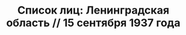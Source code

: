 ---
title: 'Список лиц: Ленинградская область // 15 сентября 1937 года'
description: РГАСПИ, ф.17, оп.171, дело 411, лист 53
images:
- /disk/pictures/v03/17-171-411-053.jpg
- /disk/pictures/v03/17-171-411-054.jpg
- /disk/pictures/v03/17-171-411-055.jpg
- /disk/pictures/v03/17-171-411-056.jpg
---
